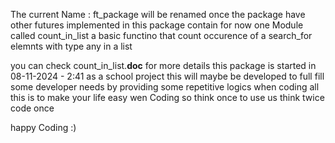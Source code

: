 <!-- How to use this package and what's is used for ! -->
The current Name : ft_package will be renamed once the package have other futures implemented in
this package contain for now one Module called count_in_list a basic functino that count occurence of a search_for elemnts with type any
in a list

you can check count_in_list.__doc__ for more details
this package is started in 08-11-2024 - 2:41 as a school project this will maybe be developed to full fill
some developer needs by providing some repetitive logics when coding all this is to make your life easy
wen Coding so think once to use us think twice code once

happy Coding :)

